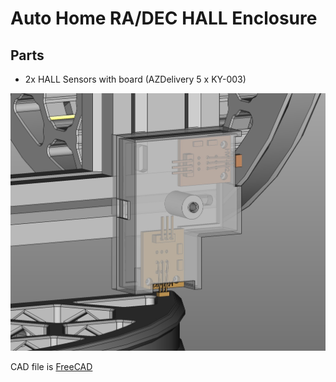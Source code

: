 # Auto Home RA/DEC HALL Enclosure

## Parts
* 2x HALL Sensors with board (AZDelivery 5 x KY-003)

![Preview](preview.jpg "Preview")

CAD file is [FreeCAD](https://www.freecad.org/)